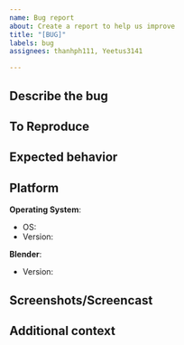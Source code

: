 ```yaml
---
name: Bug report
about: Create a report to help us improve
title: "[BUG]"
labels: bug
assignees: thanhph111, Yeetus3141

---
```


## Describe the bug
<!-- Tell us what annoys you -->


## To Reproduce
<!-- How we make the bug reveals? -->
<!-- 1. Go to ... -->
<!-- 1. Click on .... -->
<!-- 1. Get a Kit Kat -->
<!-- 1. Scroll down to .... -->
<!-- 1. See error -->


## Expected behavior
<!-- What it should actually be? -->


## Platform
<!-- What you running on? -->

**Operating System**:
- OS: <!-- Windows, Linux or macOS? -->
- Version: <!-- 20H2? -->

**Blender**:
- Version: <!-- 2.93? -->


## Screenshots/Screencast
<!-- A picture is worth a thousand words, right? -->


## Additional context
<!-- Any thing you haven't tell us above. -->
